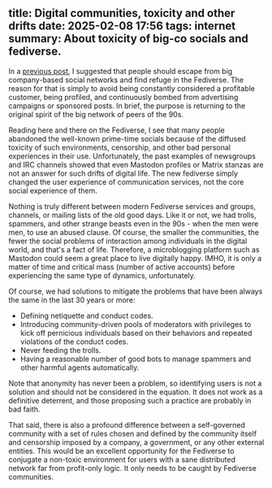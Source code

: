 title: Digital communities, toxicity and other drifts
date: 2025-02-08 17:56
tags: internet
summary: About toxicity of big-co socials and fediverse.
---

In a [previous post](https://lovergine.com/socials-they-are-not-your-home.html), 
I suggested that people should escape from big company-based
social networks and find refuge in the Fediverse. The reason for that is simply
to avoid being constantly considered a profitable customer, being profiled, and
continuously bombed from advertising campaigns or sponsored posts. In brief, the
purpose is returning to the original spirit of the big network of peers of the
90s.

Reading here and there on the Fediverse, I see that many people abandoned the
well-known prime-time socials because of the diffused toxicity of such
environments, censorship, and other bad personal experiences in their use.
Unfortunately, the past examples of newsgroups and IRC channels showed that even
Mastodon profiles or Matrix stanzas are not an answer for such drifts of digital
life. The new fediverse simply changed the user experience of communication
services, not the core social experience of them.

Nothing is truly different between modern Fediverse services and groups,
channels, or mailing lists of the old good days. Like it or not, we had trolls,
spammers, and other strange beasts even in the 90s - when the men were men, to
use an abused clause. Of course, the smaller the communities, the fewer the
social problems of interaction among individuals in the digital world, and
that's a fact of life. Therefore, a microblogging platform such as Mastodon
could seem a great place to live digitally happy. IMHO, it is only a matter of
time and critical mass (number of active accounts) before experiencing the same
type of dynamics, unfortunately.

Of course, we had solutions to mitigate the problems that have been always the
same in the last 30 years or more: 

 * Defining netiquette and conduct codes.
 * Introducing community-driven pools of moderators with privileges to kick off
pernicious individuals based on their behaviors and repeated violations of the
conduct codes. 
 * Never feeding the trolls.
 * Having a reasonable number of good bots to manage spammers and other harmful agents automatically.

Note that anonymity has never been a problem, so identifying users is not a solution and
should not be considered in the equation. It does not work as a definitive
deterrent, and those proposing such a practice are probably in bad faith.

That said, there is also a profound difference between a self-governed community
with a set of rules chosen and defined by the community itself and censorship
imposed by a company, a government, or any other external entities. This would
be an excellent opportunity for the Fediverse to conjugate a non-toxic
environment for users with a sane distributed network far from profit-only
logic. It only needs to be caught by Fediverse communities.

